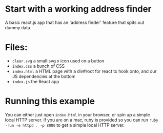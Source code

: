 # Start with a working address finder

A basic react.js app that has an 'address finder' feature that spits out dummy data.

# Files:

* `clear.svg` a small svg x icon used on a button
* `index.css` a bunch of CSS
* `index.html` a HTML page with a div#root for react to hook onto, and our JS dependencies at the bottom
* `index.js` the React app

# Running this example

You can either just open `index.html` in your browser, or spin up a simple local HTTP server. If you are on a mac, ruby is provided so you can run `ruby -run -e httpd . -p 8000` to get a simple local HTTP server.

